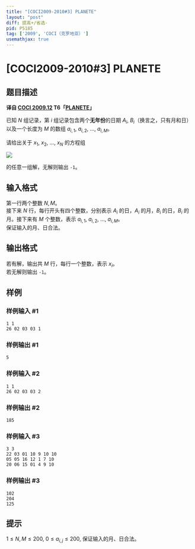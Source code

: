 ```yaml
---
title: "[COCI2009-2010#3] PLANETE"
layout: "post"
diff: 提高+/省选-
pid: P5185
tag: ['2009', 'COCI（克罗地亚）']
usemathjax: true
---
```


# [COCI2009-2010#3] PLANETE
## 题目描述

 **译自 [COCI 2009.12](http://hsin.hr/coci/archive/2009_2010/) T6「[PLANETE](http://hsin.hr/coci/archive/2009_2010/contest3_tasks.pdf)」**

已知 $N$ 组记录，第 $i$ 组记录包含两个**无年份**的日期 $A_i,$ $B_i$（换言之，只有月和日）以及一个长度为 $M$ 的数组 $a_{i,1},$ $a_{i,2},$ $\ldots,$ $a_{i,M}$。

请给出关于 $x_1,$ $x_2,$ $\ldots,$ $x_N$ 的方程组

![](https://s2.ax1x.com/2019/01/06/FHitwd.png)



的任意一组解，无解则输出 $\texttt{-1}$。
## 输入格式

第一行两个整数 $N,M$。  
接下来 $N$ 行，每行开头有四个整数，分别表示 $A_i$ 的日，$A_i$ 的月，$B_i$ 的日，$B_i$ 的月。接下来有 $M$ 个整数，表示 $a_{i,1},$ $a_{i,2},$ $\ldots,$ $a_{i,M}$。  
保证输入的月、日合法。
## 输出格式

若有解，输出共 $M$ 行，每行一个整数，表示 $x_i$。  
若无解则输出 $\texttt{-1}$。
## 样例

### 样例输入 #1
```
1 1
26 02 03 03 1
```
### 样例输出 #1
```
5
```
### 样例输入 #2
```
1 1
26 02 03 03 2
```
### 样例输出 #2
```
185
```
### 样例输入 #3
```
3 3
22 03 01 10 9 10 10
05 05 16 12 1 7 10
20 06 15 01 4 9 10
```
### 样例输出 #3
```
102
204
125
```
## 提示

$1\le N,M\le 200,$ $0\le a_{i,j}\le 200,$ 保证输入的月、日合法。
